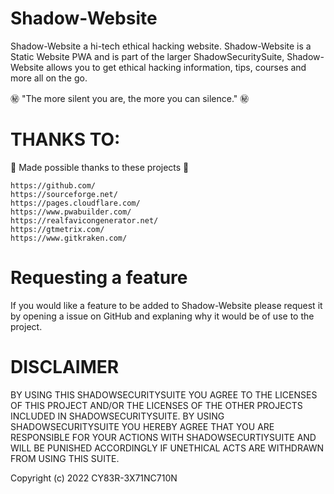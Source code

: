 # Shadow-Website

Shadow-Website a hi-tech ethical hacking website. Shadow-Website is a Static Website PWA and is part of the larger ShadowSecuritySuite, Shadow-Website allows you to get ethical hacking information, tips, courses and more all on the go.

㊙️ "The more silent you are, the more you can silence." ㊙️

# THANKS TO:

💖 Made possible thanks to these projects 💖

```
https://github.com/
https://sourceforge.net/
https://pages.cloudflare.com/
https://www.pwabuilder.com/
https://realfavicongenerator.net/
https://gtmetrix.com/
https://www.gitkraken.com/
```
# Requesting a feature

If you would like a feature to be added to Shadow-Website please request it by opening a issue on GitHub and explaning why it would be of use to the project.

# DISCLAIMER

BY USING THIS SHADOWSECURITYSUITE YOU AGREE TO THE LICENSES OF THIS PROJECT AND/OR THE LICENSES OF THE OTHER PROJECTS INCLUDED IN SHADOWSECURITYSUITE. BY USING SHADOWSECURITYSUITE YOU HEREBY AGREE THAT YOU ARE RESPONSIBLE FOR YOUR ACTIONS WITH SHADOWSECURTIYSUITE AND WILL BE PUNISHED ACCORDINGLY IF UNETHICAL ACTS ARE WITHDRAWN FROM USING THIS SUITE. 

Copyright (c) 2022 CY83R-3X71NC710N
